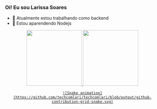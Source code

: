 ### Oi! Eu sou Larissa Soares 

- 🔭 Atualmente estou trabalhando como backend
- 🌱 Estou aparendendo Nodejs

<div align="center">
  <a href="https://github.com/techcomlari">
  <img height="180em" src="https://github-readme-stats.vercel.app/api?username=techcomlari&show_icons=true&theme= tokyonight&include_all_commits=true&count_private=true"/>
  <img height="180em" src="https://github-readme-stats.vercel.app/api/top-langs/?username=techcomlari&layout=compact&langs_count=7&theme= tokyonight"/>
      
    ![Snake animation](https://github.com/techcomlari/techcomlari/blob/output/github-contribution-grid-snake.svg)
</div>


